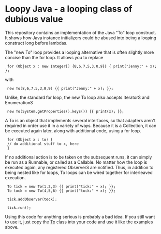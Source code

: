 # Loopy Java - a looping class of dubious value

This repository contains an implementation of the Java "To" loop construct.
It shows how Java instance initializers could be abused into being a looping
construct long before lambdas.

The "new To" loop provides a looping alternative that is often slightly more
concise than the for loop.  It allows you to replace

```
 for (Object x : new Integer[] {8,6,7,5,3,0,9}) { print("Jenny:" + x); };
```

with

```
 new To(8,6,7,5,3,0,9) {{ print("Jenny:" + x); }};
```

Unlike, the standard for loop, the new To loop also accepts IteratorS and EnumerationS

```
 new To(System.getProperties().keys()) {{ print(x); }};
```

A To is an object that implements several interfaces, so that adapters aren't
required in order use it in a variety of ways.  Because it is a Collection,
it can be executed again later, along with additional code, using a for loop.

```
 for (Object x : to) {
 // do additional stuff to x, here
 }
```

If no additional action is to be taken on the subsequent runs, it can simply
be run as a Runnable, or called as a Callable.  No matter how the loop is executed
again, any registered ObserverS are notified.  Thus, in addition to being nested
like for loops, To loops can be wired together for interleaved execution.

```
 To tick = new To(1,2,3) {{ print("tick:" + x); }};
 To tock = new To(4,5,6) {{ print("tock:" + x); }};

 tick.addObserver(tock);

 tick.run();
```

Using this code for anything serious is probably a bad idea.
If you still want to use it, just copy the [To](To.java) class into your
code and use it like the examples above.

